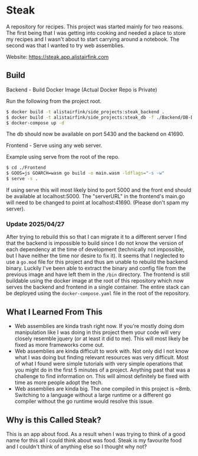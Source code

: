 # Steak
A repository for recipes. This project was started mainly for two reasons. The first being that I was getting into cooking and needed a place to store my recipes and I wasn't about to start carrying around a notebook. The second was that I wanted to try web assemblies.

Website: https://steak.app.alistairfink.com

## Build
Backend - Build Docker Image (Actual Docker Repo is Private) 

Run the following from the project root.
```bash
$ docker build -t alistairfink/side_projects:steak_backend .
$ docker build -t alistairfink/side_projects:steak_db -f ./Backend/DB-Dockerfile .
$ docker-compose up -d
```
The db should now be available on port 5430 and the backend on 41690.

Frontend - Serve using any web server.

Example using serve from the root of the repo.
```bash
$ cd ./Frontend
$ GOOS=js GOARCH=wasm go build -o main.wasm -ldflags="-s -w"
$ serve -s . 
```

If using serve this will most likely bind to port 5000 and the front end should be available at localhost:5000. The "serverURL" in the frontend's main.go will need to be changed to point at localhost:41690. (Please don't spam my server). 

### Update 2025/04/27
After trying to rebuild this so that I can migrate it to a different server I find that the backend is impossible to build
since I do not know the version of each dependency at the time of development (technically not impossible, but I have neither
the time nor desire to fix it). It seems that I neglected to use a `go.mod` file for this project and thus am unable to 
rebuild the backend binary. Luckily I've been able to extract the binary and config file from the previous image and have 
left them in the `/bin` directory. The frontend is still buildable using the docker image at the root of this repository 
which now serves the backend and frontend in a single container. The entire stack can be deployed using the 
`docker-compose.yaml` file in the root of the repository.

## What I Learned From This
- Web assemblies are kinda trash right now. If you're mostly doing dom manipulation like I was doing in this project them your code will very closely resemble jquery (or at least it did to me). This will most likely be fixed as more frameworks come out. 
- Web assemblies are kinda difficult to work with. Not only did I not know what I was doing but finding relevant resources was very difficult. Most of what I found were simple tutorials with very simple operations that you might do in the first 5 minutes of a project. Anything past that was a challenge to find information on. This will almost definitely be fixed with time as more people adopt the tech.
- Web assemblies are kinda big. The one compiled in this project is ~8mb. Switching to a language without a large runtime or a different go compiler without the go runtime would resolve this issue.

## Why is this Called Steak?
This is an app about food. As a result when I was trying to think of a good name for this all I could think about was food. Steak is my favourite food and I couldn't think of anything else so I thought why not?
